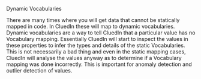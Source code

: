 
Dynamic Vocabularies

There are many times where you will get data that cannot be statically mapped in code. In CluedIn these will map to dynamic vocabularies. Dynamic vocabularies are a way to tell CluedIn that a particular value has no Vocabulary mapping. Essentially CluedIn will start to inspect the values in these properties to infer the types and details of the static Vocabularies. This is not necessarily a bad thing and even in the static mapping cases, CluedIn will analyse the values anyway as to determine if a Vocabulary mapping was done incorrectly. This is important for anomaly detection and outlier detection of values. 